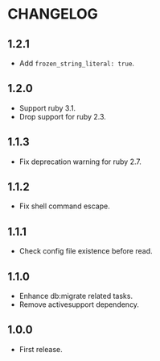 # CHANGELOG

## 1.2.1

* Add `frozen_string_literal: true`.

## 1.2.0

* Support ruby 3.1.
* Drop support for ruby 2.3.

## 1.1.3

* Fix deprecation warning for ruby 2.7.

## 1.1.2

* Fix shell command escape.

## 1.1.1

* Check config file existence before read.

## 1.1.0

* Enhance db:migrate related tasks.
* Remove activesupport dependency.

## 1.0.0

* First release.
